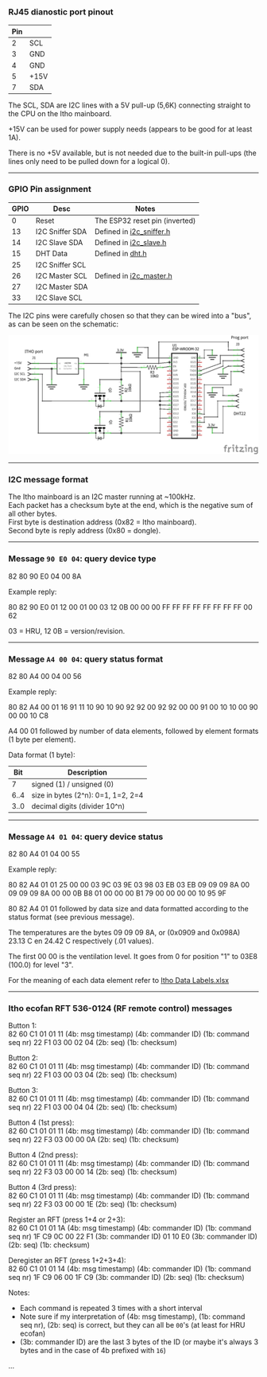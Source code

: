 
### RJ45 dianostic port pinout

| Pin |      |
| --- | ---- |
| 2   | SCL  |
| 3   | GND  |
| 4   | GND  |
| 5   | +15V |
| 7   | SDA  |

The SCL, SDA are I2C lines with a 5V pull-up (5,6K) connecting straight to the CPU on the Itho mainboard.

+15V can be used for power supply needs (appears to be good for at least 1A).

There is no +5V available, but is not needed due to the built-in pull-ups (the lines only need to be pulled down for a logical 0).

---

### GPIO Pin assignment

| GPIO | Desc            | Notes                                     |
| ---- | --------------- | ----------------------------------------- |
| 0    | Reset           | The ESP32 reset pin (inverted)            |
| 13   | I2C Sniffer SDA | Defined in [i2c_sniffer.h](i2c_sniffer.h) |
| 14   | I2C Slave SDA   | Defined in [i2c_slave.h](i2c_slave.h)     |
| 15   | DHT Data        | Defined in [dht.h](dht.h)                 |
| 25   | I2C Sniffer SCL |                                           |
| 26   | I2C Master SCL  | Defined in [i2c_master.h](i2c_master.h)   |
| 27   | I2C Master SDA  |                                           |
| 33   | I2C Slave SCL   |                                           |

The I2C pins were carefully chosen so that they can be wired into a "bus", as can be seen on the schematic:

![schematic](hru-com-esp32_schem.png)

---

### I2C message format

The Itho mainboard is an I2C master running at ~100kHz.  
Each packet has a checksum byte at the end, which is the negative sum of all other bytes.  
First byte is destination address (0x82 = Itho mainboard).  
Second byte is reply address (0x80 = dongle).

---

### Message `90 E0 04`: query device type

82 80 90 E0 04 00 8A

Example reply:

80 82 90 E0 01 12 00 01 00 03 12 0B 00 00 00 FF FF FF FF FF FF FF FF 00 62

03 = HRU, 12 0B = version/revision.

---

### Message `A4 00 04`: query status format

82 80 A4 00 04 00 56

Example reply:

80 82 A4 00 01 16 91 11 10 90 10 90 92 92 00 92 92 00 00 91 00 10 10 00 90 00 00 10 C8

A4 00 01 followed by number of data elements, followed by element formats (1 byte per element).

Data format (1 byte):

| Bit  | Description                        |
| ---- | ---------------------------------- |
| 7    | signed (1) / unsigned (0)          |
| 6..4 | size in bytes (2^n): 0=1, 1=2, 2=4 |
| 3..0 | decimal digits (divider 10^n)      |

---

### Message `A4 01 04`: query device status

82 80 A4 01 04 00 55

Example reply:

80 82 A4 01 01 25 00 00 03 9C 03 9E 03 98 03 EB 03 EB 09 09 09 8A 00 09 09 09 8A 00 00 0B B8 01 00 00 00 B1 79 00 00 00 00 10 95 9F

80 82 A4 01 01 followed by data size and data formatted according to the status format (see previous message).

The temperatures are the bytes 09 09 09 8A, or (0x0909 and 0x098A) 23.13 C en 24.42 C respectively (.01 values).

The first 00 00 is the ventilation level. It goes from 0 for position "1" to 03E8 (100.0) for level "3".

For the meaning of each data element refer to [Itho Data Labels.xlsx](Itho%20Data%20Labels.xlsx)

---

### Itho ecofan RFT 536-0124 (RF remote control) messages

Button 1:  
82 60 C1 01 01 11 (4b: msg timestamp) (4b: commander ID) (1b: command seq nr) 22 F1 03 00 02 04 (2b: seq) (1b: checksum)

Button 2:  
82 60 C1 01 01 11 (4b: msg timestamp) (4b: commander ID) (1b: command seq nr) 22 F1 03 00 03 04 (2b: seq) (1b: checksum)

Button 3:  
82 60 C1 01 01 11 (4b: msg timestamp) (4b: commander ID) (1b: command seq nr) 22 F1 03 00 04 04 (2b: seq) (1b: checksum)

Button 4 (1st press):  
82 60 C1 01 01 11 (4b: msg timestamp) (4b: commander ID) (1b: command seq nr) 22 F3 03 00 00 0A (2b: seq) (1b: checksum)

Button 4 (2nd press):  
82 60 C1 01 01 11 (4b: msg timestamp) (4b: commander ID) (1b: command seq nr) 22 F3 03 00 00 14 (2b: seq) (1b: checksum)

Button 4 (3rd press):  
82 60 C1 01 01 11 (4b: msg timestamp) (4b: commander ID) (1b: command seq nr) 22 F3 03 00 00 1E (2b: seq) (1b: checksum)

Register an RFT (press 1+4 or 2+3):  
82 60 C1 01 01 1A (4b: msg timestamp) (4b: commander ID) (1b: command seq nr) 1F C9 0C 00 22 F1 (3b: commander ID) 01 10 E0 (3b: commander
ID) (2b: seq) (1b: checksum)

Deregister an RFT (press 1+2+3+4):  
82 60 C1 01 01 14 (4b: msg timestamp) (4b: commander ID) (1b: command seq nr) 1F C9 06 00 1F C9 (3b: commander ID) (2b: seq) (1b: checksum)

Notes:

* Each command is repeated 3 times with a short interval
* Note sure if my interpretation of (4b: msg timestamp), (1b: command seq nr), (2b: seq) is correct, but they can all be `00`'s (at least for HRU
ecofan)
* (3b: commander ID) are the last 3 bytes of the ID (or maybe it's always 3 bytes and in the case of 4b prefixed with `16`)

...

